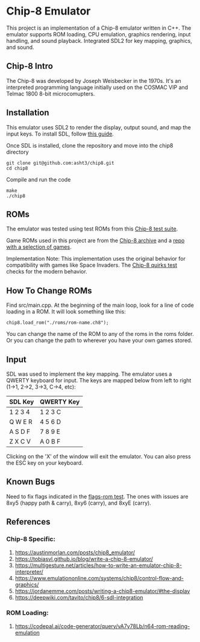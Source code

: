 # Chip-8 Emulator
This project is an implementation of a Chip-8 emulator written in C++. The emulator supports ROM loading, CPU emulation, graphics rendering, input handling, and sound playback. Integrated SDL2 for key mapping, graphics, and sound.

## Chip-8 Intro
The Chip-8 was developed by Joseph Weisbecker in the 1970s. It's an interpreted programming language initially used on the COSMAC VIP and Telmac 1800 8-bit microcomupters.

## Installation
This emulator uses SDL2 to render the display, output sound, and map the input keys. To install SDL, follow [this guide](https://wiki.libsdl.org/SDL2/Installation).

Once SDL is installed, clone the repository and move into the chip8 directory
```
git clone git@github.com:asht3/chip8.git
cd chip8
```
Compile and run the code
```
make
./chip8
```

## ROMs
The emulator was tested using test ROMs from this [Chip-8 test suite](https://github.com/Timendus/chip8-test-suite).

Game ROMs used in this project are from the [Chip-8 archive](https://johnearnest.github.io/chip8Archive/?sort=platform) and a [repo with a selection of games](https://github.com/kripod/chip8-roms).

Implementation Note: This implementation uses the original behavior for compatibility with games like Space Invaders. The [Chip-8 quirks test](https://github.com/Timendus/chip8-test-suite) checks for the modern behavior.

## How To Change ROMs
Find src/main.cpp. At the beginning of the main loop, look for a line of code loading in a ROM. It will look something like this:
```
chip8.load_rom("./roms/rom-name.ch8");
```
You can change the name of the ROM to any of the roms in the roms folder. Or you can change the path to wherever you have your own games stored. 

## Input
SDL was used to implement the key mapping. The emulator uses a QWERTY keyboard for input. The keys are mapped below from left to right (1->1, 2->2, 3->3, C->4, etc):

SDL Key     | QWERTY Key |
----------- | ---------- |
1 2 3 4     | 1 2 3 C    |
Q W E R     | 4 5 6 D    |  
A S D F     | 7 8 9 E    |
Z X C V     | A 0 B F    |

Clicking on the 'X' of the window will exit the emulator. You can also press the ESC key on your keyboard.

## Known Bugs
Need to fix flags indicated in the [flags-rom test](https://github.com/Timendus/chip8-test-suite). The ones with issues are 8xy5 (happy path & carry), 8xy6 (carry), and 8xyE (carry).


## References

### Chip-8 Specific:
1. https://austinmorlan.com/posts/chip8_emulator/
2. https://tobiasvl.github.io/blog/write-a-chip-8-emulator/
3. https://multigesture.net/articles/how-to-write-an-emulator-chip-8-interpreter/
4. https://www.emulationonline.com/systems/chip8/control-flow-and-graphics/
5. https://jordanemme.com/posts/writing-a-chip8-emulator/#the-display
6. https://deepwiki.com/tavito/chip8/6-sdl-integration

### ROM Loading:
1. https://codepal.ai/code-generator/query/vA7y78Lb/n64-rom-reading-emulation